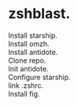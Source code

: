 # zshblast.  
Install starship.   
Install omzh.   
Install antidote.   
Clone repo.   
Init antidote.   
Configure starship.   
link .zshrc.   
Install fig.  
